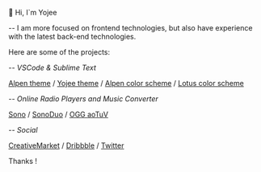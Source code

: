 
👋 Hi, I`m Yojee    

-- I am more focused on frontend technologies, but also have experience with the latest back-end technologies. 

Here are some of the projects:

-- *VSCode & Sublime Text*   

[Alpen theme](https://marketplace.visualstudio.com/items?itemName=Yoko-Luxelego.alpen) / 
[Yojee theme](https://marketplace.visualstudio.com/items?itemName=Yoko-Luxelego.yojee) / 
[Alpen color scheme](https://packagecontrol.io/packages/Alpen%20Color%20Scheme) / 
[Lotus color scheme](https://packagecontrol.io/packages/Lotus%20Color%20Scheme)

-- *Online Radio Players and Music Converter*   

[Sono](https://github.com/yojeero/sono) / [SonoDuo](https://github.com/yojeero/sonoduo) / [OGG aoTuV](https://github.com/yojeero/OGG-converter)

-- *Social*   

[CreativeMarket](https://creativemarket.com/yojeero/) / [Dribbble](https://dribbble.com/yojeero/) / [Twitter](https://twitter.com/yojeero)

Thanks ! 
